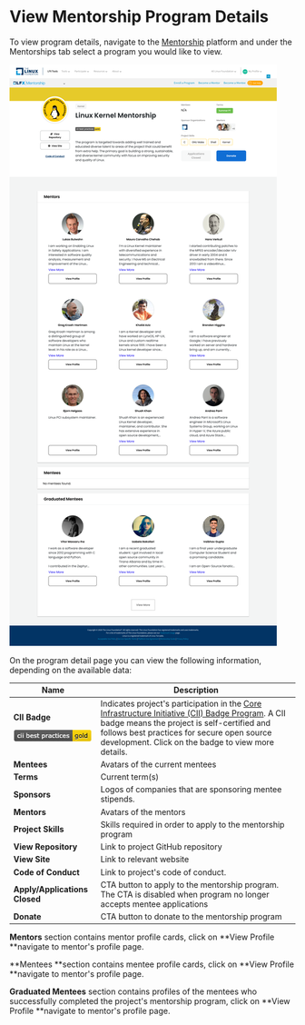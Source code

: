 # View Mentorship Program Details

To view program details, navigate to the [Mentorship](https://people.communitybridge.org/profile) platform and under the Mentorships tab select a program you would like to view.&#x20;

![](../../.gitbook/assets/program-details.png)

On the program detail page you can view the following information, depending on the available data:

| **Name**                                                                                                          | Description                                                                                                                                                                                                                                                                                                        |
| ----------------------------------------------------------------------------------------------------------------- | ------------------------------------------------------------------------------------------------------------------------------------------------------------------------------------------------------------------------------------------------------------------------------------------------------------------ |
| <p><strong>CII Badge </strong></p><p><img src="../../.gitbook/assets/7418513 (1) (2) (2) (2) (2).png" alt=""></p> | Indicates project's participation in the [Core Infrastructure Initiative (CII) Badge Program](https://www.coreinfrastructure.org/programs/badge-program/). A CII badge means the project is self-certified and follows best practices for secure open source development. Click on the badge to view more details. |
| **Mentees**                                                                                                       | Avatars of the current mentees                                                                                                                                                                                                                                                                                     |
| **Terms**                                                                                                         | Current term(s)                                                                                                                                                                                                                                                                                                    |
| **Sponsors**                                                                                                      | Logos of companies that are sponsoring mentee stipends.                                                                                                                                                                                                                                                            |
| **Mentors**                                                                                                       | Avatars of the mentors                                                                                                                                                                                                                                                                                             |
| **Project Skills**                                                                                                | Skills required in order to apply to the mentorship program                                                                                                                                                                                                                                                        |
| **View Repository**                                                                                               | Link to project GitHub repository                                                                                                                                                                                                                                                                                  |
| **View Site**                                                                                                     | Link to relevant website                                                                                                                                                                                                                                                                                           |
| **Code of Conduct**                                                                                               | Link to project's code of conduct.                                                                                                                                                                                                                                                                                 |
| **Apply/Applications Closed**                                                                                     | CTA button to apply to the mentorship program. The CTA is disabled when program no longer accepts mentee applications                                                                                                                                                                                              |
| **Donate**                                                                                                        | CTA button to donate to the mentorship program                                                                                                                                                                                                                                                                     |

**Mentors** section contains mentor profile cards, click on **View Profile **navigate to mentor's profile page.

**Mentees **section contains mentee profile cards, click on **View Profile **navigate to mentor's profile page.

**Graduated Mentees** section contains profiles of the mentees who successfully completed the project's mentorship program, click on **View Profile **navigate to mentor's profile page.
